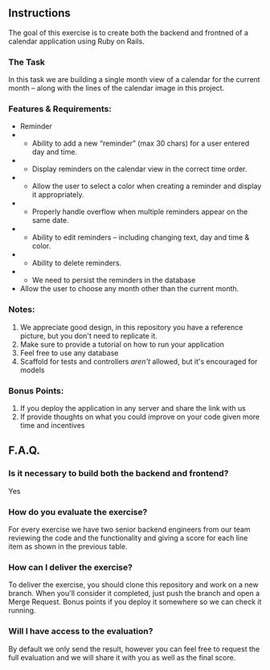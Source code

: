 ## Instructions

The goal of this exercise is to create both the backend and frontned of a calendar application using Ruby on Rails.

### The Task

In this task we are building a single month view of a calendar for the current month – along with the lines of the calendar image in this project.

### Features & Requirements:
 - Reminder
 - - Ability to add a new “reminder” (max 30 chars) for a user entered day and time.
 - - Display reminders on the calendar view in the correct time order.
 - - Allow the user to select a color when creating a reminder and display it appropriately.
 - - Properly handle overflow when multiple reminders appear on the same date.
 - - Ability to edit reminders – including changing text, day and time & color.
 - - Ability to delete reminders.
 - - We need to persist the reminders in the database
 - Allow the user to choose any month other than the current month.

### Notes:

1. We appreciate good design, in this repository you have a reference picture, but you don't need to replicate it.
2. Make sure to provide a tutorial on how to run your application
3. Feel free to use any database
4. Scaffold for tests and controllers *aren't* allowed, but it's encouraged for models

### Bonus Points:
1. If you deploy the application in any server and share the link with us
2. If provide thoughts on what you could improve on your code given more time and incentives

## F.A.Q.

### Is it necessary to build both the backend and frontend?
Yes

### How do you evaluate the exercise?
For every exercise we have two senior backend engineers from our team reviewing the code and the functionality and giving a score for each line item as shown in the previous table.

### How can I deliver the exercise?
To deliver the exercise, you should clone this repository and work on a new branch. When you'll consider it completed, just push the branch and open a Merge Request. Bonus points if you deploy it somewhere so we can check it running.

### Will I have access to the evaluation?
By default we only send the result, however you can feel free to request the full evaluation and we will share it with you as well as the final score.
